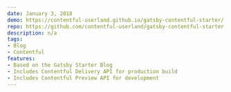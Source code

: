 ```yaml
---
date: January 3, 2018
demo: https://contentful-userland.github.io/gatsby-contentful-starter/
repo: https://github.com/contentful-userland/gatsby-contentful-starter
description: n/a
tags:
- Blog
- Contentful
features:
- Based on the Gatsby Starter Blog
- Includes Contentful Delivery API for production build
- Includes Contentful Preview API for development
---
```

